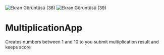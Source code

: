 ![Ekran Görüntüsü (38)](https://user-images.githubusercontent.com/79789978/216826720-b2e4e30b-3f10-4713-bf8f-b0df66761d1b.png)
![Ekran Görüntüsü (39)](https://user-images.githubusercontent.com/79789978/216826722-49769871-89e9-4432-bdcd-014701649d25.png)
# MultiplicationApp
Creates numbers between 1 and 10 to you submit multiplication result and keeps score
